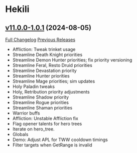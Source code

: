 # Hekili

## [v11.0.0-1.0.1](https://github.com/Hekili/hekili/tree/v11.0.0-1.0.1) (2024-08-05)
[Full Changelog](https://github.com/Hekili/hekili/compare/v11.0.0-1.0.0e...v11.0.0-1.0.1) [Previous Releases](https://github.com/Hekili/hekili/releases)

- Affliction: Tweak trinket usage  
- Streamline Death Knight priorities  
- Streamline Demon Hunter priorities; fix priority versioning  
- Streamline Feral, Resto Druid priorities  
- Streamline Devastation priority  
- Streamline Hunter priorities  
- Streamline Mage priorities; sim updates  
- Holy Paladin tweaks  
- Holy, Retribution priority adjustments  
- Streamline Shadow priority  
- Streamline Rogue priorities  
- Streamline Shaman priorities  
- Warrior buffs  
- Affliction: Unstable Affliction fix  
- Flag opener talents for hero trees  
- Iterate on hero\_tree.  
- Globals  
- Demo: Adjust APL for TWW cooldown timings  
- Filter targets when GetRange is invalid  
